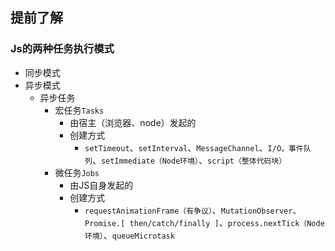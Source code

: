 ## 提前了解

### Js的两种任务执行模式

 - 同步模式
 - 异步模式
	 - 异步任务
		 - 宏任务`Tasks`
			 - 由宿主（浏览器、node）发起的
			 - 创建方式
				 - `setTimeout`、`setInterval`、`MessageChannel`、`I/O，事件队列`、`setImmediate（Node环境）`、`script（整体代码块）`
		 - 微任务`Jobs`
			 - 由JS自身发起的
			 - 创建方式
				 - `requestAnimationFrame（有争议）`、`MutationObserver`、`Promise.[ then/catch/finally ]`、`process.nextTick（Node环境）`、`queueMicrotask`